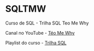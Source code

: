 # SQLTMW

Curso de SQL - Trilha SQL Teo Me Why

Canal no YouTube - [Téo Me Why](https://www.youtube.com/@teomewhy)

Playlist do curso - [Trilha SQL](https://www.youtube.com/watch?v=PXftBr56Tow&list=PLvlkVRRKOYFQrPsRLU-53-No8c4e-RvHk)
